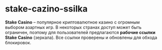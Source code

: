 # stake-cazino-ssilka
**Stake Casino** – популярное криптовалютное казино с огромным выбором азартных игр. В некоторых странах доступ может быть ограничен, поэтому для пользователей предлагаются **рабочие ссылки Stake Casino** (зеркала). Все ссылки проверены и обновлены для обхода блокировок.
